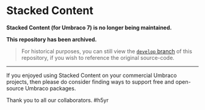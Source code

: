 # Stacked Content

**Stacked Content (for Umbraco 7) is no longer being maintained.**

**This repository has been archived.**

> For historical purposes, you can still view the [`develop` branch](https://github.com/umco/umbraco-stacked-content/tree/develop) of this repository, if you wish to reference the original source-code.

---

If you enjoyed using Stacked Content on your commercial Umbraco projects, then please do consider finding ways to support free and open-source Umbraco packages.

Thank you to all our collaborators. #h5yr
